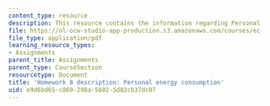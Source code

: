 ```yaml
---
content_type: resource
description: This resource contains the information regarding Personal energy consumption.
file: https://ol-ocw-studio-app-production.s3.amazonaws.com/courses/ec-701j-d-lab-i-development-fall-2009/e9d6bd65c860298a56025d82cb37dc07_MITEC_701JF09_hw8.pdf
file_type: application/pdf
learning_resource_types:
- Assignments
parent_title: Assignments
parent_type: CourseSection
resourcetype: Document
title: 'Homework 8 description: Personal energy consumption'
uid: e9d6bd65-c860-298a-5602-5d82cb37dc07
---
```

